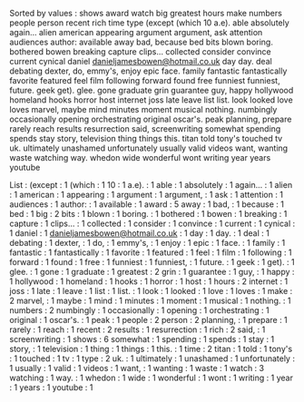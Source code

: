 Sorted by values :
shows award watch big greatest hours make numbers people person recent rich time type (except (which 10 a.e). able absolutely again... alien american appearing argument argument, ask attention audiences author: available away bad, because bed bits blown boring. bothered bowen breaking capture clips... collected consider convince current cynical daniel danieljamesbowen@hotmail.co.uk day day. deal debating dexter, do, emmy's, enjoy epic face. family fantastic fantastically favorite featured feel film following forward found free funniest funniest, future. geek get). glee. gone graduate grin guarantee guy, happy hollywood homeland hooks horror host internet joss late leave list list. look looked love loves marvel, maybe mind minutes moment musical nothing. numbingly occasionally opening orchestrating original oscar's. peak planning, prepare rarely reach results resurrection said, screenwriting somewhat spending spends stay story, television thing things this. titan told tony's touched tv uk. ultimately unashamed unfortunately usually valid videos want, wanting waste watching way. whedon wide wonderful wont writing year years youtube 

List :
(except : 1
(which : 1
10 : 1
a.e). : 1
able : 1
absolutely : 1
again... : 1
alien : 1
american : 1
appearing : 1
argument : 1
argument, : 1
ask : 1
attention : 1
audiences : 1
author: : 1
available : 1
award : 5
away : 1
bad, : 1
because : 1
bed : 1
big : 2
bits : 1
blown : 1
boring. : 1
bothered : 1
bowen : 1
breaking : 1
capture : 1
clips... : 1
collected : 1
consider : 1
convince : 1
current : 1
cynical : 1
daniel : 1
danieljamesbowen@hotmail.co.uk : 1
day : 1
day. : 1
deal : 1
debating : 1
dexter, : 1
do, : 1
emmy's, : 1
enjoy : 1
epic : 1
face. : 1
family : 1
fantastic : 1
fantastically : 1
favorite : 1
featured : 1
feel : 1
film : 1
following : 1
forward : 1
found : 1
free : 1
funniest : 1
funniest, : 1
future. : 1
geek : 1
get). : 1
glee. : 1
gone : 1
graduate : 1
greatest : 2
grin : 1
guarantee : 1
guy, : 1
happy : 1
hollywood : 1
homeland : 1
hooks : 1
horror : 1
host : 1
hours : 2
internet : 1
joss : 1
late : 1
leave : 1
list : 1
list. : 1
look : 1
looked : 1
love : 1
loves : 1
make : 2
marvel, : 1
maybe : 1
mind : 1
minutes : 1
moment : 1
musical : 1
nothing. : 1
numbers : 2
numbingly : 1
occasionally : 1
opening : 1
orchestrating : 1
original : 1
oscar's. : 1
peak : 1
people : 2
person : 2
planning, : 1
prepare : 1
rarely : 1
reach : 1
recent : 2
results : 1
resurrection : 1
rich : 2
said, : 1
screenwriting : 1
shows : 6
somewhat : 1
spending : 1
spends : 1
stay : 1
story, : 1
television : 1
thing : 1
things : 1
this. : 1
time : 2
titan : 1
told : 1
tony's : 1
touched : 1
tv : 1
type : 2
uk. : 1
ultimately : 1
unashamed : 1
unfortunately : 1
usually : 1
valid : 1
videos : 1
want, : 1
wanting : 1
waste : 1
watch : 3
watching : 1
way. : 1
whedon : 1
wide : 1
wonderful : 1
wont : 1
writing : 1
year : 1
years : 1
youtube : 1
